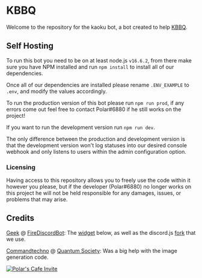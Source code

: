 # KBBQ

Welcome to the repository for the kaoku bot, a bot created to help [KBBQ](https://discord.gg/kbbq).

## Self Hosting

To run this bot you need to be on at least node.js `v16.6.2`, from there make sure you have
NPM installed and run `npm install` to install all of our dependencies.

Once all of our dependencies are installed please rename `.ENV_EXAMPLE` to `.env`, and
modify the values accordingly.

To run the production version of this bot please run `npm run prod`, if any errors come
out feel free to contact Polar#6880 if he still works on the project!

If you want to run the development version run `npm run dev`.

The only difference between the production and development version is that the development
version won't log statuses into our desired console webhook and only listens to users within
the admin configuration option.

### Licensing

Having access to this repository allows you to freely use the code within it however you please,
but if the developer (Polar#6880) no longer works on this project he will not be held responsible
for any damages, issues, or problems that may arise.

## Credits

[Geek](https://github.com/GamingGeek) @ [FireDiscordBot](https://github.com/): The [widget](https://inv.wtf) below, as well as the discord.js [fork](https://github.com/FireDiscordBot/discord.js) that we use.

[Commandtechno]() @ [Quantum Society](https://discord.gg/Eq3pvST46A): Was a big help with the image generation code.

[![Polar's Cafe Invite](https://inv.wtf/widget/polar)](https://inv.wtf/polar)
